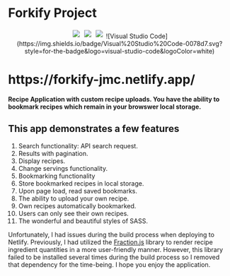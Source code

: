 # Forkify Project

<div align="center" dir="auto">
<img src="https://img.shields.io/badge/JavaScript-F7DF1E?style=for-the-badge&logo=javascript&logoColor=black" style="padding: 3px"/> <img src="https://img.shields.io/badge/HTML-239120?style=for-the-badge&logo=html5&logoColor=white" style="padding: 3px"/> <img src="https://img.shields.io/badge/CSS3-1572B6?style=for-the-badge&logo=css3&logoColor=white" style="padding: 3px"/>  ![Visual Studio Code](https://img.shields.io/badge/Visual%20Studio%20Code-0078d7.svg?style=for-the-badge&logo=visual-studio-code&logoColor=white)
</div>

<h1> https://forkify-jmc.netlify.app/ </h1>

<strong>Recipe Application with custom recipe uploads. You have the ability to bookmark recipes which remain in your browswer local storage.</strong>

<h2> This app demonstrates a few features </h2>
<ol type="1">
  <li>Search functionality: API search request.</li>
  <li>Results with pagination.</li>
  <li>Display recipes.</li>
  <li>Change servings functionality.</li>
  <li>Bookmarking functionality</li>
  <li>Store bookmarked recipes in local storage.</li>
  <li>Upon page load, read saved bookmarks.</li>
  <li>The ability to upload your own recipe.</li>
  <li>Own recipes automatically bookmarked.</li>
  <li>Users can only see their own recipes.</li>
  <li>The wonderful and beautiful styles of SASS.</li>
 </ol>  


Unfortunately, I had issues during the build process when deploying to Netlify. Previously, I had utilized the [Fraction.js](https://github.com/infusion/Fraction.js/) library to render recipe ingredient quantities in a more user-friendly manner. However, this library failed to be installed several times during the build process so I removed that dependency for the time-being. I hope you enjoy the application.

